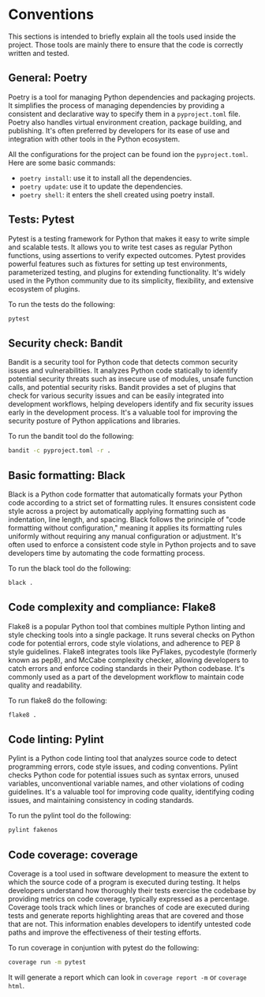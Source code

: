 # Conventions
This sections is intended to briefly explain all the tools used inside the project. Those tools are mainly there to ensure that the code is correctly written and tested.

## General: Poetry
Poetry is a tool for managing Python dependencies and packaging projects. It simplifies the process of managing dependencies by providing a consistent and declarative way to specify them in a `pyproject.toml` file. Poetry also handles virtual environment creation, package building, and publishing. It's often preferred by developers for its ease of use and integration with other tools in the Python ecosystem.

All the configurations for the project can be found ion the `pyproject.toml`. Here are some basic commands:

- `poetry install`: use it to install all the dependencies.
- `poetry update`: use it to update the dependencies.
- `poetry shell`: it enters the shell created using poetry install.

## Tests: Pytest
Pytest is a testing framework for Python that makes it easy to write simple and scalable tests. It allows you to write test cases as regular Python functions, using assertions to verify expected outcomes. Pytest provides powerful features such as fixtures for setting up test environments, parameterized testing, and plugins for extending functionality. It's widely used in the Python community due to its simplicity, flexibility, and extensive ecosystem of plugins.

To run the tests do the following:
```bash
pytest
```

## Security check: Bandit
Bandit is a security tool for Python code that detects common security issues and vulnerabilities. It analyzes Python code statically to identify potential security threats such as insecure use of modules, unsafe function calls, and potential security risks. Bandit provides a set of plugins that check for various security issues and can be easily integrated into development workflows, helping developers identify and fix security issues early in the development process. It's a valuable tool for improving the security posture of Python applications and libraries.

To run the bandit tool do the following:
```bash
bandit -c pyproject.toml -r .
```

## Basic formatting: Black
Black is a Python code formatter that automatically formats your Python code according to a strict set of formatting rules. It ensures consistent code style across a project by automatically applying formatting such as indentation, line length, and spacing. Black follows the principle of "code formatting without configuration," meaning it applies its formatting rules uniformly without requiring any manual configuration or adjustment. It's often used to enforce a consistent code style in Python projects and to save developers time by automating the code formatting process.

To run the black tool do the following:
```bash
black .
```

## Code complexity and compliance: Flake8
Flake8 is a popular Python tool that combines multiple Python linting and style checking tools into a single package. It runs several checks on Python code for potential errors, code style violations, and adherence to PEP 8 style guidelines. Flake8 integrates tools like PyFlakes, pycodestyle (formerly known as pep8), and McCabe complexity checker, allowing developers to catch errors and enforce coding standards in their Python codebase. It's commonly used as a part of the development workflow to maintain code quality and readability.

To run flake8 do the following:
```bash
flake8 .
```

## Code linting: Pylint
Pylint is a Python code linting tool that analyzes source code to detect programming errors, code style issues, and coding conventions. Pylint checks Python code for potential issues such as syntax errors, unused variables, unconventional variable names, and other violations of coding guidelines. It's a valuable tool for improving code quality, identifying coding issues, and maintaining consistency in coding standards.

To run the pylint tool do the following:
```bash
pylint fakenos
```


## Code coverage: coverage
Coverage is a tool used in software development to measure the extent to which the source code of a program is executed during testing. It helps developers understand how thoroughly their tests exercise the codebase by providing metrics on code coverage, typically expressed as a percentage. Coverage tools track which lines or branches of code are executed during tests and generate reports highlighting areas that are covered and those that are not. This information enables developers to identify untested code paths and improve the effectiveness of their testing efforts.

To run coverage in conjuntion with pytest do the following:
```bash
coverage run -m pytest
```

It will generate a report which can look in `coverage report -m` or `coverage html`.